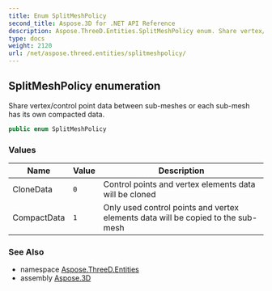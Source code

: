 ```yaml
---
title: Enum SplitMeshPolicy
second_title: Aspose.3D for .NET API Reference
description: Aspose.ThreeD.Entities.SplitMeshPolicy enum. Share vertex/control point data between submeshes or each submesh has its own compacted data
type: docs
weight: 2120
url: /net/aspose.threed.entities/splitmeshpolicy/
---
```

## SplitMeshPolicy enumeration

Share vertex/control point data between sub-meshes or each sub-mesh has its own compacted data.

```csharp
public enum SplitMeshPolicy
```

### Values

| Name | Value | Description |
| --- | --- | --- |
| CloneData | `0` | Control points and vertex elements data will be cloned |
| CompactData | `1` | Only used control points and vertex elements data will be copied to the sub-mesh |

### See Also

* namespace [Aspose.ThreeD.Entities](../../aspose.threed.entities/)
* assembly [Aspose.3D](../../)


